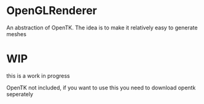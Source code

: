 # OpenGLRenderer
An abstraction of OpenTK. The idea is to make it relatively easy to generate meshes
# WIP
this is a work in progress

OpenTK not included, if you want to use this you need to download opentk seperately
